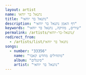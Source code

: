 ```yaml
---
layout: artist
name: נתנאל בר יוחאי
title: "נתנאל בר יוחאי"
description: "דף האמן נתנאל בר יוחאי"
keywords: "שירים, מוזיקה, נתנאל בר יוחאי"
permalink: /artists/נתנאל-בר-יוחאי/
redirect_from:
  - /artists/list/נתנאל בר יוחאי
songs:
  - number: "33356"
    name: "מתחילים מחדש קאבר"
    album: "סינגלים"
    artist: "נתנאל בר יוחאי"
---
```

